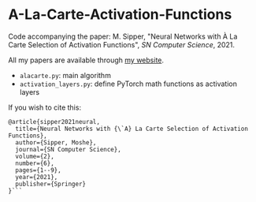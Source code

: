 # A-La-Carte-Activation-Functions

Code accompanying the paper: M. Sipper, "Neural Networks with À La Carte Selection of Activation Functions", *SN Computer Science*, 2021.<br /> 

All my papers are available through [my website](http://www.moshesipper.com/).

* `alacarte.py`: main algorithm
* `activation_layers.py`: define PyTorch math functions as activation layers

If you wish to cite this:
```
@article{sipper2021neural,
  title={Neural Networks with {\`A} La Carte Selection of Activation Functions},
  author={Sipper, Moshe},
  journal={SN Computer Science},
  volume={2},
  number={6},
  pages={1--9},
  year={2021},
  publisher={Springer}
}```
